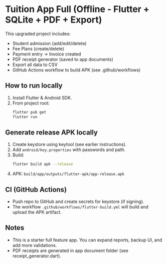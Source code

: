 # Tuition App Full (Offline - Flutter + SQLite + PDF + Export)

This upgraded project includes:
- Student admission (add/edit/delete)
- Fee Plans (create/delete)
- Payment entry -> Invoice created
- PDF receipt generator (saved to app documents)
- Export all data to CSV
- GitHub Actions workflow to build APK (see .github/workflows)

## How to run locally
1. Install Flutter & Android SDK.
2. From project root:
   ```bash
   flutter pub get
   flutter run
   ```

## Generate release APK locally
1. Create keystore using keytool (see earlier instructions).
2. Add `android/key.properties` with passwords and path.
3. Build:
   ```bash
   flutter build apk --release
   ```
4. APK: `build/app/outputs/flutter-apk/app-release.apk`

## CI (GitHub Actions)
- Push repo to GitHub and create secrets for keystore (if signing).
- The workflow `.github/workflows/flutter-build.yml` will build and upload the APK artifact.

## Notes
- This is a starter full feature app. You can expand reports, backup UI, and add more validations.
- PDF receipts are generated in app document folder (see receipt_generator.dart).
